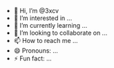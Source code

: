 - 👋 Hi, I’m @3xcv
- 👀 I’m interested in ...
- 🌱 I’m currently learning ...
- 💞️ I’m looking to collaborate on ...
- 📫 How to reach me ...
- 😄 Pronouns: ...
- ⚡ Fun fact: ...

<!---
3xcv/3xcv is a ✨ special ✨ repository because its `README.md` (this file) appears on your GitHub profile.
You can click the Preview link to take a look at your changes.
--->
